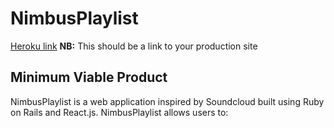 # NimbusPlaylist

[Heroku link][heroku] **NB:** This should be a link to your production site

[heroku]: https://enigmatic-escarpment-61315.herokuapp.com/

## Minimum Viable Product

NimbusPlaylist is a web application inspired by Soundcloud built using Ruby on Rails
and React.js. NimbusPlaylist allows users to:
